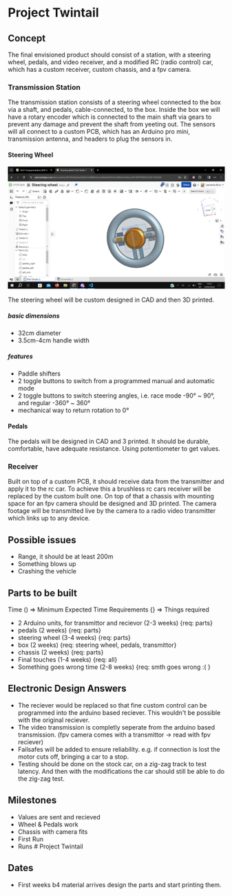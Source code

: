 # Project Twintail

## Concept

The final envisioned product should consist of a station, with a steering wheel, pedals, and video receiver, and a modified RC (radio control) car, which has a custom receiver, custom chassis, and a fpv camera.

### Transmission Station

The transmission station consists of a steering wheel connected to the box via a shaft, and pedals, cable-connected, to the box. Inside the box we will have a rotary encoder which is connected to the main shaft via gears to prevent any damage and prevent the shaft from yeeting out. The sensors will all connect to a custom PCB, which has an Arduino pro mini, transmission antenna, and headers to plug the sensors in. 

#### Steering Wheel 

<img src='img/wheel.png'> 

The steering wheel will be custom designed in CAD and then 3D printed.

##### basic dimensions 

- 32cm diameter
- 3.5cm-4cm handle width

##### features

- Paddle shifters
- 2 toggle buttons to switch from a programmed manual and automatic mode
- 2 toggle buttons to switch steering angles, i.e. race mode -90° ~ 90°, and regular -360° ~ 360°
- mechanical way to return rotation to 0°

#### Pedals

The pedals will be designed in CAD and 3 printed. It should be durable, comfortable, have adequate resistance. Using potentiometer to get values.

### Receiver

Built on top of a custom PCB, it should receive data from the transmitter and apply it to the rc car. To achieve this a brushless rc cars receiver will be replaced by the custom built one. On top of that a chassis with mounting space for an fpv camera should be designed and 3D printed. The camera footage will be transmitted live by the camera to a radio video transmitter which links up to any device.

## Possible issues

- Range, it should be at least 200m
- Something blows up
- Crashing the vehicle 

## Parts to be built

Time () => Minimum Expected Time 
Requirements {} => Things required

- 2 Arduino units, for transmittor and recievor (2-3 weeks) {req: parts}
- pedals (2 weeks) {req: parts}
- steering wheel (3-4 weeks) {req: parts}
- box (2 weeks) {req: steering wheel, pedals, transmittor}
- chassis (2 weeks) {req: parts}
- Final touches (1-4 weeks) {req: all}
- Something goes wrong time (2-8 weeks) {req: smth goes wrong :( }

## Electronic Design Answers

- The reciever would be replaced so that fine custom control can be programmed into the arduino based reciever. This wouldn't be possible with the original reciever.
- The video transmission is completly seperate from the arduino based transmission. (fpv camera comes with a transmittor -> read with fpv reciever)
- Failsafes will be added to ensure reliability. e.g. if connection is lost the motor cuts off, bringing a car to a stop.
- Testing should be done on the stock car, on a zig-zag track to test latency. And then with the modifications the car should still be able to do the zig-zag test. 

## Milestones

- Values are sent and recieved
- Wheel & Pedals work
- Chassis with camera fits
- First Run
- Runs # Project Twintail

## Dates

- First weeks b4 material arrives design the parts and start printing them.

